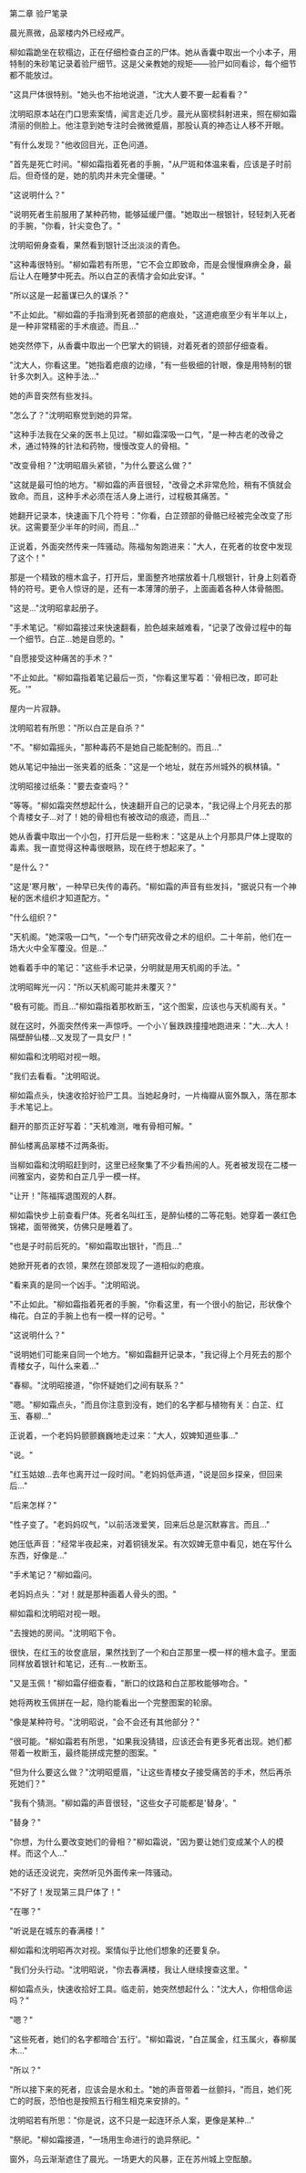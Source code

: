 第二章 验尸笔录

晨光熹微，品翠楼内外已经戒严。

柳如霜跪坐在软榻边，正在仔细检查白芷的尸体。她从香囊中取出一个小本子，用特制的朱砂笔记录着验尸细节。这是父亲教她的规矩——验尸如同看诊，每个细节都不能放过。

"这具尸体很特别。"她头也不抬地说道，"沈大人要不要一起看看？"

沈明昭原本站在门口思索案情，闻言走近几步。晨光从窗棂斜射进来，照在柳如霜清丽的侧脸上。他注意到她专注时会微微蹙眉，那股认真的神态让人移不开眼。

"有什么发现？"他收回目光，正色问道。

"首先是死亡时间。"柳如霜指着死者的手腕，"从尸斑和体温来看，应该是子时前后。但奇怪的是，她的肌肉并未完全僵硬。"

"这说明什么？"

"说明死者生前服用了某种药物，能够延缓尸僵。"她取出一根银针，轻轻刺入死者的手腕，"你看，针尖变色了。"

沈明昭俯身查看，果然看到银针泛出淡淡的青色。

"这种毒很特别。"柳如霜若有所思，"它不会立即致命，而是会慢慢麻痹全身，最后让人在睡梦中死去。所以白芷的表情才会如此安详。"

"所以这是一起蓄谋已久的谋杀？"

"不止如此。"柳如霜的手指滑到死者颈部的疤痕处，"这道疤痕至少有半年以上，是一种非常精密的手术痕迹。而且..."

她突然停下，从香囊中取出一个巴掌大的铜镜，对着死者的颈部仔细查看。

"沈大人，你看这里。"她指着疤痕的边缘，"有一些极细的针眼，像是用特制的银针多次刺入。这种手法..."

她的声音突然有些发抖。

"怎么了？"沈明昭察觉到她的异常。

"这种手法我在父亲的医书上见过。"柳如霜深吸一口气，"是一种古老的改骨之术，通过特殊的针法和药物，慢慢改变人的骨相。"

"改变骨相？"沈明昭眉头紧锁，"为什么要这么做？"

"这就是最可怕的地方。"柳如霜的声音很轻，"改骨之术非常危险，稍有不慎就会致命。而且，这种手术必须在活人身上进行，过程极其痛苦。"

她翻开记录本，快速画下几个符号："你看，白芷颈部的骨骼已经被完全改变了形状。这需要至少半年的时间，而且..."

正说着，外面突然传来一阵骚动。陈福匆匆跑进来："大人，在死者的妆奁中发现了这个！"

那是一个精致的檀木盒子，打开后，里面整齐地摆放着十几根银针，针身上刻着奇特的符号。更令人惊讶的是，还有一本薄薄的册子，上面画着各种人体骨骼图。

"这是..."沈明昭拿起册子。

"手术笔记。"柳如霜接过来快速翻看，脸色越来越难看，"记录了改骨过程中的每一个细节。白芷...她是自愿的。"

"自愿接受这种痛苦的手术？"

"不止如此。"柳如霜指着笔记最后一页，"你看这里写着：'骨相已改，即可赴死。'"

屋内一片寂静。

沈明昭若有所思："所以白芷是自杀？"

"不。"柳如霜摇头，"那种毒药不是她自己能配制的。而且..."

她从笔记中抽出一张夹着的纸条："这是一个地址，就在苏州城外的枫林镇。"

沈明昭接过纸条："要去查查吗？"

"等等。"柳如霜突然想起什么，快速翻开自己的记录本，"我记得上个月死去的那个青楼女子...对了！她的骨相也有被改动的痕迹，而且..."

她从香囊中取出一个小包，打开后是一些粉末："这是从上个月那具尸体上提取的毒素。我一直觉得这种毒很眼熟，现在终于想起来了。"

"是什么？"

"这是'寒月散'，一种早已失传的毒药。"柳如霜的声音有些发抖，"据说只有一个神秘的医术组织才知道配方。"

"什么组织？"

"天机阁。"她深吸一口气，"一个专门研究改骨之术的组织。二十年前，他们在一场大火中全军覆没。但是..."

她看着手中的笔记："这些手术记录，分明就是用天机阁的手法。"

沈明昭眸光一闪："所以天机阁可能并未覆灭？"

"极有可能。而且..."柳如霜指着那枚断玉，"这个图案，应该也与天机阁有关。"

就在这时，外面突然传来一声惊呼。一个小丫鬟跌跌撞撞地跑进来："大...大人！隔壁醉仙楼...又发现了一具女尸！"

柳如霜和沈明昭对视一眼。

"我们去看看。"沈明昭说。

柳如霜点头，快速收拾好验尸工具。当她起身时，一片梅瓣从窗外飘入，落在那本手术笔记上。

翻开的那页正好写着："天机难测，唯有骨相可解。"

醉仙楼离品翠楼不过两条街。

当柳如霜和沈明昭赶到时，这里已经聚集了不少看热闹的人。死者被发现在二楼一间雅室内，姿势和白芷几乎一模一样。

"让开！"陈福挥退围观的人群。

柳如霜快步上前查看尸体。死者名叫红玉，是醉仙楼的二等花魁。她穿着一袭红色锦裙，面带微笑，仿佛只是睡着了。

"也是子时前后死的。"柳如霜取出银针，"而且..."

她掀开死者的衣领，果然在颈部发现了一道相似的疤痕。

"看来真的是同一个凶手。"沈明昭说。

"不止如此。"柳如霜指着死者的手腕，"你看这里，有一个很小的胎记，形状像个梅花。白芷的手腕上也有一模一样的记号。"

"这说明什么？"

"说明她们可能来自同一个地方。"柳如霜翻开记录本，"我记得上个月死去的那个青楼女子，叫什么来着..."

"春柳。"沈明昭接道，"你怀疑她们之间有联系？"

"嗯。"柳如霜点头，"而且你注意到没有，她们的名字都与植物有关：白芷、红玉、春柳..."

正说着，一个老妈妈颤颤巍巍地走过来："大人，奴婢知道些事..."

"说。"

"红玉姑娘...去年也离开过一段时间。"老妈妈低声道，"说是回乡探亲，但回来后..."

"后来怎样？"

"性子变了。"老妈妈叹气，"以前活泼爱笑，回来后总是沉默寡言。而且..."

她压低声音："经常半夜起来，对着铜镜发呆。有次奴婢无意中看见，她在写什么东西，好像是..."

"手术笔记？"柳如霜问。

老妈妈点头："对！就是那种画着人骨头的图。"

柳如霜和沈明昭对视一眼。

"去搜她的房间。"沈明昭下令。

很快，在红玉的妆奁底层，果然找到了一个和白芷那里一模一样的檀木盒子。里面同样放着银针和笔记，还有...一枚断玉。

"又是玉佩！"柳如霜仔细查看，"断口的纹路和白芷那枚能够吻合。"

她将两枚玉佩拼在一起，隐约能看出一个完整图案的轮廓。

"像是某种符号。"沈明昭说，"会不会还有其他部分？"

"很可能。"柳如霜若有所思，"如果我没猜错，应该还会有更多死者出现。她们都带着一枚断玉，最终能拼成完整的图案。"

"但为什么要这么做？"沈明昭蹙眉，"让这些青楼女子接受痛苦的手术，然后再杀死她们？"

"我有个猜测。"柳如霜的声音很轻，"这些女子可能都是'替身'。"

"替身？"

"你想，为什么要改变她们的骨相？"柳如霜说，"因为要让她们变成某个人的模样。而这个人..."

她的话还没说完，突然听见外面传来一阵骚动。

"不好了！发现第三具尸体了！"

"在哪？"

"听说是在城东的春满楼！"

柳如霜和沈明昭再次对视。案情似乎比他们想象的还要复杂。

"我们分头行动。"沈明昭说，"你去春满楼，我让人继续搜查这里。"

柳如霜点头，快速收拾好工具。临走前，她突然想起什么："沈大人，你相信命运吗？"

"嗯？"

"这些死者，她们的名字都暗合'五行'。"柳如霜说，"白芷属金，红玉属火，春柳属木..."

"所以？"

"所以接下来的死者，应该会是水和土。"她的声音带着一丝颤抖，"而且，她们死亡的时辰，恐怕也是按照五行相生相克来安排的。"

沈明昭若有所思："你是说，这不只是一起连环杀人案，更像是某种..."

"祭祀。"柳如霜接道，"一场用生命进行的诡异祭祀。"

窗外，乌云渐渐遮住了晨光。一场更大的风暴，正在苏州城上空酝酿。
